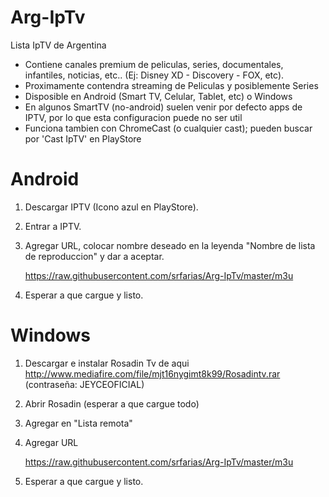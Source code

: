 # Arg-IpTv
Lista IpTV de Argentina 

* Contiene canales premium de peliculas, series, documentales, infantiles, noticias, etc.. (Ej: Disney XD - Discovery - FOX, etc). 
* Proximamente contendra streaming de Peliculas y posiblemente Series
* Disposible en Android (Smart TV, Celular, Tablet, etc) o Windows
* En algunos SmartTV (no-android) suelen venir por defecto apps de IPTV, por lo que esta configuracion puede no ser util
* Funciona tambien con ChromeCast (o cualquier cast); pueden buscar por 'Cast IpTV' en PlayStore
 
# Android

1. Descargar IPTV (Icono azul en PlayStore).
2. Entrar a IPTV.
3. Agregar URL, colocar nombre deseado en la leyenda "Nombre de lista de reproduccion" y dar a aceptar.

    https://raw.githubusercontent.com/srfarias/Arg-IpTv/master/m3u
    
5. Esperar a que cargue y listo. 

# Windows

1. Descargar e instalar Rosadin Tv de aqui http://www.mediafire.com/file/mjt16nygimt8k99/Rosadintv.rar (contraseña: JEYCEOFICIAL)
2. Abrir Rosadin (esperar a que cargue todo)
3. Agregar en "Lista remota"
4. Agregar URL

    https://raw.githubusercontent.com/srfarias/Arg-IpTv/master/m3u
    
5. Esperar a que cargue y listo. 
